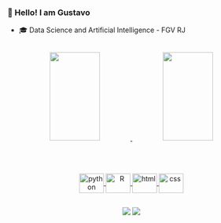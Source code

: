 ### 👋 Hello! I am Gustavo

- 🎓  Data Science and Artificial Intelligence - FGV RJ <br> <br>

<div align="center">
  <a href="https://github.com/gtironi">
  <img height="180em" width = 45%  src="https://github-readme-stats.vercel.app/api?username=gtironi&show_icons=true&theme=codeSTACKr&include_all_commits=true&count_private=true"/>
  <img height="180em" width = 45%  src="https://github-readme-stats.vercel.app/api/top-langs/?username=gtironi&layout=compact&theme=codeSTACKr&langs_count=6&size_weight=0.2&count_weight=0.8&hide=css"/>
</div>

<br>

##

<!-- Linguagens e tecnologias-->
<div align="center">
  <div style="display: inline_block"><br>
    <img alt= "python" align= "center" height= "40" width= "50" src="https://cdn.jsdelivr.net/gh/devicons/devicon/icons/python/python-original.svg"/>
    <img alt= "R" align= "center" height= "40" width= "50" src="https://cdn.jsdelivr.net/gh/devicons/devicon/icons/r/r-original.svg"/>
    <img alt= "html" align= "center" height= "40" width= "50" src="https://cdn.jsdelivr.net/gh/devicons/devicon/icons/html5/html5-plain.svg"/>
    <img alt= "css"  align= "center" height= "40" width= "50" src="https://cdn.jsdelivr.net/gh/devicons/devicon/icons/css3/css3-plain.svg"/>
  </div>
</div>

##

<!-- Conexões -->
  <div align="center">
    <div>
      <a href= "mailto:b51083@fgv.edu.br" target= "_blank"><img src= "https://img.shields.io/badge/Gmail-D14836?style=for-the-badge&logo=gmail&logoColor=white"></a>
      <a href= "https://www.linkedin.com/in/gustavotironi/" target= "_blank"><img src= "https://img.shields.io/badge/LinkedIn-0077B5?style=for-the-badge&logo=linkedin&logoColor=white"></a>
    </div>
  </div>

